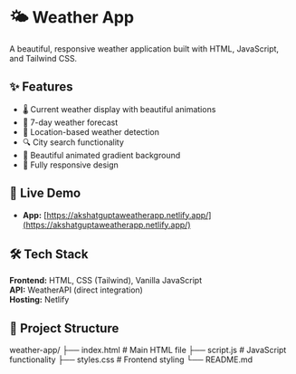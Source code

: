 # 🌤️ Weather App

A beautiful, responsive weather application built with HTML, JavaScript, and Tailwind CSS.

## ✨ Features
- 🌡️ Current weather display with beautiful animations
- 📅 7-day weather forecast
- 📍 Location-based weather detection
- 🔍 City search functionality
- 🎨 Beautiful animated gradient background
- 📱 Fully responsive design

## 🚀 Live Demo
- **App:** [https://akshatguptaweatherapp.netlify.app/](https://akshatguptaweatherapp.netlify.app/)

## 🛠️ Tech Stack

**Frontend:** HTML, CSS (Tailwind), Vanilla JavaScript  
**API:** WeatherAPI (direct integration)  
**Hosting:** Netlify

## 📁 Project Structure

weather-app/
├── index.html # Main HTML file
├── script.js # JavaScript functionality
├── styles.css # Frontend styling 
└── README.md
